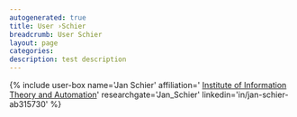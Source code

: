 ```yaml
---
autogenerated: true
title: User ›Schier
breadcrumb: User Schier
layout: page
categories: 
description: test description
---
```


{% include user-box name='Jan Schier' affiliation=' [Institute of Information Theory and Automation](http://www.utia.cas.cz/)' researchgate='Jan\_Schier' linkedin='in/jan-schier-ab315730' %}
